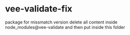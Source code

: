 # vee-validate-fix
package for missmatch version
delete all content inside node_modules\@vee-validate and then put inside this folder
